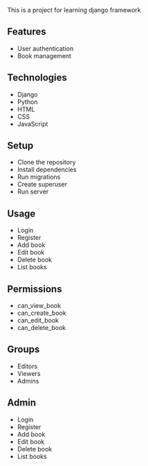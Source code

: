 This is a project for learning django framework

## Features
- User authentication
- Book management

## Technologies
- Django
- Python
- HTML
- CSS
- JavaScript

## Setup
- Clone the repository
- Install dependencies
- Run migrations
- Create superuser
- Run server

## Usage
- Login
- Register
- Add book
- Edit book
- Delete book
- List books

## Permissions
- can_view_book
- can_create_book
- can_edit_book
- can_delete_book

## Groups
- Editors
- Viewers
- Admins

## Admin
- Login
- Register
- Add book
- Edit book
- Delete book
- List books


